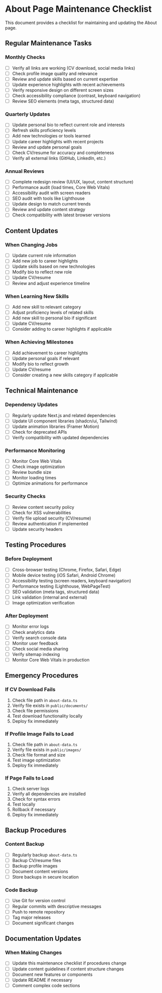 # About Page Maintenance Checklist

This document provides a checklist for maintaining and updating the About page.

## Regular Maintenance Tasks

### Monthly Checks
- [ ] Verify all links are working (CV download, social media links)
- [ ] Check profile image quality and relevance
- [ ] Review and update skills based on current expertise
- [ ] Update experience highlights with recent achievements
- [ ] Verify responsive design on different screen sizes
- [ ] Check accessibility compliance (contrast, keyboard navigation)
- [ ] Review SEO elements (meta tags, structured data)

### Quarterly Updates
- [ ] Update personal bio to reflect current role and interests
- [ ] Refresh skills proficiency levels
- [ ] Add new technologies or tools learned
- [ ] Update career highlights with recent projects
- [ ] Review and update personal goals
- [ ] Check CV/resume for accuracy and completeness
- [ ] Verify all external links (GitHub, LinkedIn, etc.)

### Annual Reviews
- [ ] Complete redesign review (UI/UX, layout, content structure)
- [ ] Performance audit (load times, Core Web Vitals)
- [ ] Accessibility audit with screen readers
- [ ] SEO audit with tools like Lighthouse
- [ ] Update design to match current trends
- [ ] Review and update content strategy
- [ ] Check compatibility with latest browser versions

## Content Updates

### When Changing Jobs
- [ ] Update current role information
- [ ] Add new job to career highlights
- [ ] Update skills based on new technologies
- [ ] Modify bio to reflect new role
- [ ] Update CV/resume
- [ ] Review and adjust experience timeline

### When Learning New Skills
- [ ] Add new skill to relevant category
- [ ] Adjust proficiency levels of related skills
- [ ] Add new skill to personal bio if significant
- [ ] Update CV/resume
- [ ] Consider adding to career highlights if applicable

### When Achieving Milestones
- [ ] Add achievement to career highlights
- [ ] Update personal goals if relevant
- [ ] Modify bio to reflect growth
- [ ] Update CV/resume
- [ ] Consider creating a new skills category if applicable

## Technical Maintenance

### Dependency Updates
- [ ] Regularly update Next.js and related dependencies
- [ ] Update UI component libraries (shadcn/ui, Tailwind)
- [ ] Update animation libraries (Framer Motion)
- [ ] Check for deprecated APIs
- [ ] Verify compatibility with updated dependencies

### Performance Monitoring
- [ ] Monitor Core Web Vitals
- [ ] Check image optimization
- [ ] Review bundle size
- [ ] Monitor loading times
- [ ] Optimize animations for performance

### Security Checks
- [ ] Review content security policy
- [ ] Check for XSS vulnerabilities
- [ ] Verify file upload security (CV/resume)
- [ ] Review authentication if implemented
- [ ] Update security headers

## Testing Procedures

### Before Deployment
- [ ] Cross-browser testing (Chrome, Firefox, Safari, Edge)
- [ ] Mobile device testing (iOS Safari, Android Chrome)
- [ ] Accessibility testing (screen readers, keyboard navigation)
- [ ] Performance testing (Lighthouse, WebPageTest)
- [ ] SEO validation (meta tags, structured data)
- [ ] Link validation (internal and external)
- [ ] Image optimization verification

### After Deployment
- [ ] Monitor error logs
- [ ] Check analytics data
- [ ] Verify search console data
- [ ] Monitor user feedback
- [ ] Check social media sharing
- [ ] Verify sitemap indexing
- [ ] Monitor Core Web Vitals in production

## Emergency Procedures

### If CV Download Fails
1. Check file path in `about-data.ts`
2. Verify file exists in `public/documents/`
3. Check file permissions
4. Test download functionality locally
5. Deploy fix immediately

### If Profile Image Fails to Load
1. Check file path in `about-data.ts`
2. Verify file exists in `public/images/`
3. Check file format and size
4. Test image optimization
5. Deploy fix immediately

### If Page Fails to Load
1. Check server logs
2. Verify all dependencies are installed
3. Check for syntax errors
4. Test locally
5. Rollback if necessary
6. Deploy fix immediately

## Backup Procedures

### Content Backup
- [ ] Regularly backup `about-data.ts`
- [ ] Backup CV/resume files
- [ ] Backup profile images
- [ ] Document content versions
- [ ] Store backups in secure location

### Code Backup
- [ ] Use Git for version control
- [ ] Regular commits with descriptive messages
- [ ] Push to remote repository
- [ ] Tag major releases
- [ ] Document significant changes

## Documentation Updates

### When Making Changes
- [ ] Update this maintenance checklist if procedures change
- [ ] Update content guidelines if content structure changes
- [ ] Document new features or components
- [ ] Update README if necessary
- [ ] Comment complex code sections